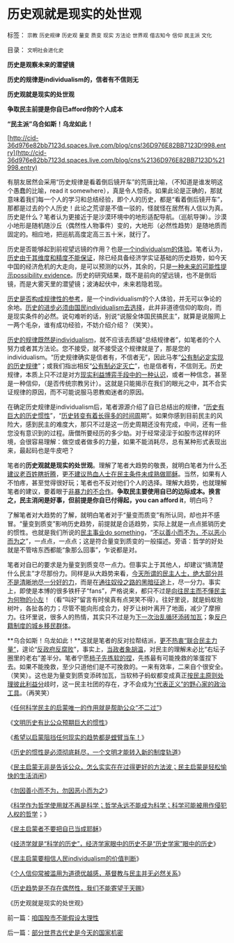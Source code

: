 # 历史观就是现实的处世观

标签： `宗教` `历史规律` `历史观` `量变` `质变` `现实` `方法论` `世界观` `借古知今` `信仰` `民主派` `文化` 

目录： `文明社会进化史`

**历史是观察未来的潜望镜**

**历史的规律是individualism的，信者有不信则无**

**历史观就是现实的处世观**

**争取民主前提是你自已afford你的个人成本**

**“民主派”乌合如斯！乌龙如此！**

[http://cid-36d976e82bb7123d.spaces.live.com/blog/cns!36D976E82BB7123D!998.entry](http://cid-36d976e82bb7123d.spaces.live.com/blog/cns%2136D976E82BB7123D%21998.entry)



有朋友居然会采用“历史规律是看着倒后镜开车”的荒唐比喻，（不知道是谁发明这个愚蠢的比喻，read it
somewhere），真是令人惊奇。如果此论是正确的，那就意味着我们每一个人的学习和总结经验，即个人的历史，都是“看着倒后镜开车”，那都是过去的个人历史！此论之荒谬是不值一驳的，怪就怪在居然有人信以为真。历史是什么？笔者认为更接近于是沙漠环境中的地形适配导航。（巡航导弹）。沙漠小地形是随机随沙丘（偶然性人物事件）变的，大地形（必然性趋势）是随地质而固定的。相应地，把巡航高度定高三五十米，就行了。

历史是否能够起到前视望远镜的作用？也是[一个individualsm的体验](../../../2009/4/4/期望，预期和选择性体验；有调查也没有发言权.md)。笔者认为，[历史由于其维度和精度不能保证](../../../2010/2/4/历史是个啥玩意？历史权威和资料可信吗？.md)，除已经具备经济学实证基础的历史趋势，如今天中国的经济危机的大走向，是可以预测的以外，其余的，只是[一种未来的可能性提示possibility
evidence](../../../2009/5/20/疑证与实证及汉议论文三要素论.md)。历史的研究结果，既不是前向的望远镜，也不是倒后镜，而是大雾天里的潜望镜；波涛起伏中，未来若隐若现。

[历史是否构成规律性的参考](../../../2010/2/4/历史学的三个专业层次.md)，是一个individualism的个人体验，并无可以争论的余地。[历史的进步必须由国民individualism去选择](../../../2009/7/7/温总理教导我们：老百姓要争取自已的利益.md)，此并非道德信仰的取向，而是现实条件的必然。说句难听的话，别说“说服全体国民搞民主”，就算是说服网上一两个毛杂，谁有成功经验，不妨介绍介绍？（笑笑）。

[历史的规律既然是individualism](../../../2010/3/7/Individualism（个体价值）不宜混同个人主义.md)，就不应该去质疑“总结规律者”，如笔者的个人努力或者其方法论。您不接受，就不接受这个规律就是了，那是您的individualism。“历史规律确实是信者有，不信者无”，因此马孝“[公有制必定实现的历史规律](../../../2009/9/14/历史蒙太奇的反垄断和社会主义公有制.md)”；或我们指出相反“[公有制必定灭亡](../../../2010/2/7/共产主义公有制集权的适用环境.md)”，也是信者有，不信则无。历史规律，本质上只不过是对方[现实利益博弈手段中的一种认识](../../../2009/1/29/平均主义、社会公平和效率，及社会利益博羿.md)，或者一种信念，甚至是一种信仰，（是否传统宗教另计）。这就是只能揭示在我们的眼光之中，其不合实证规律的原因，而不可能说服马恩教痴迷者的原因。

在确定历史规律是individualism后，笔者源源介绍了自已总结出的规律，“[历史有巨大的历史惯性](../../../2010/3/11/文明历史有比公众预期巨大的惯性.md)”，“[历史转变有着长得多的时间周](../../../2010/3/13/历史惯性耗尽文明才能“升级”.md)期”。如果你感到目前民主的风险大，感到民主的难度大，那只不过是这一历史周期还没有完成，中间，还有一些您没有意识到的过程。唐僧所要经历的多少劫。对于经常浸淫于如股市这样的环境，会很容易理解：做空或者做多的力量，如果不能消耗尽，总有某种形式表现出来，最起码也是牛皮吧？

笔者的**历史观就是现实的处世观**。理解了笔者大趋势的敬畏，就明白笔者为什么[不建议老百姓瞎折腾](../../../2009/2/9/黄宗羲定律“老百姓尽量别折腾”.md)，更[不建议热血人士在民主条件未成熟做耶稣](../../../2010/3/14/民主启蒙者不要把自已当成耶稣.md)。当然，如果有人不怕疼，甚至觉得很好玩；笔者也不反对他们个人的选择。理解大趋势，也就理解笔者的建议，要着眼于[非暴力的不合作](../../../2009/10/24/暴力的社会价值和非暴力的不合作，及圣雄甘地.md)。**争取民主要使用自已的边际成本。换言之，民主消闲是好事，但前提是你自已付得起，you
can afford it**，明白吗？

了解笔者对大趋势的了解，就明白笔者对于“量变而质变”有所认同，却也并不感冒。“量变到质变”影响历史趋势，前提就是合适趋势，实际上就是一点点抵销历史的惯性。也就是我们所说的[民主事业do
something](../../../2010/1/10/民主事业无非人人DO&nbsp;SOMETIHG.md)，“[不以善小而不为，不以恶小而为之](../../../2009/7/9/勿因善小而不为，勿因恶小而为之.md)”，一点点，一点点；这是符合量变到质变的一般描述。旁语：哲学的好处就是不管啥东西都能“象那么回事”，乍说都是对。

笔者对自已的要求是为量变到质变尽一点力。但事实上于其他人，却建议“搞清楚什么民主”才尽那份力。同样是从大趋势来看，[今天所谓的民主人士，绝大部分并不是清晰地尽一分好的力](../../../2010/3/6/为户籍制度正名，是民主启蒙的关键一环.md)，而是在[通往奴役之路的黑暗征途](http://blog.sina.com.cn/s/blog_5563a64d0100gvob.html)上，尽一分力。事实上，即使是本博的很多铁杆子“fans”，严格说来，都只不过是[向往民主而不懂民主为何物的小左](../../../2010/2/26/“反政府”是荒谬的.md)！（看“叫好”留言有时侯真有点哭笑不得）。往好里说，就是蚂蚁抬树叶，各扯各的力；尽管不能向形成合力，好歹让树叶离开了地面，减少了摩擦力。往坏里说，很多人的热情，其实只不过是为[下一次治乱循环添砖加瓦](../../../2010/3/3/为什么历史治乱循环总是不息更残暴？.md)；象[反户籍制度的城乡移民群体](../../../2010/3/6/向移民倾斜，居民如何实现“安居乐业”呢.md)。

**乌合如斯！乌龙如此！**这就是笔者的反对拉帮结派，[更不热衷“联合民主力量”](../../../2009/9/20/争取民主就不要搞毛式厚黑政治.md)，遑论“[反政府反腐败](../../../2010/2/25/痛恨腐败反腐败，皇帝不急太监急.md)”，事实上，[当政者象胡温](http://darthvad.blog.163.com/blog/static/53399470200973023758325/)，对民主的理解未必比“右坛子圈里的老右”差半分。笔者宁愿[柿子先拣软的捏](../../../2009/8/25/柿子宜拣软的捏.md)，先拣最有可能挽救的笨蛋捏下去。如果不能挽救，至少只道他们是不可挽救的。一来有效率，二来自个很安全。（笑笑）。这也是为量变到质变添砖加瓦，当软柿子蚂蚁都变成真正[按民主原则处理彼此利益分](../../../2009/11/11/正统，正义和主流，矛盾和冲突.md)歧时，这一民主社团的存在，才不会成为[“代表正义”的野心家的政治工具](http://darthvad.blog.sohu.com/132380956.html)。（再笑笑）

《[任何科学民主的启蒙唯一的作用就是帮助公众“不二过”](../../../2010/3/11/民主启蒙只是帮助公众“不二过”.md)》

《[文明历史有比公众预期巨大的惯性](../../../2010/3/11/文明历史有比公众预期巨大的惯性.md)》

《[希望以启蒙阻挡任何现实的趋势都是螳臂当车！](../../../2010/3/11/希望以启蒙阻挡任何现实的趋势都是螳臂当车！.md)》

《[历史的惯性是必须彻底耗尽，一个文明才能转入新的制度轨道](../../../2010/3/13/历史惯性耗尽文明才能“升级”.md)》

《[民主启蒙无非是告诉公众，怎么实实在在过得更好的方法波；民主启蒙是轻松愉快的生活消闲](../../../2010/3/13/民主启蒙是轻松愉快的生活消闲.md)》

《[勿因善小而不为，勿因恶小而为之](../../../2009/7/9/勿因善小而不为，勿因恶小而为之.md)》

《[科学作为哲学使用就不再是科学；哲学永远不能成为科学；科学可能被用作侵犯人权的哲学](../../../2010/3/13/科学作为哲学使用就不再是科学.md)；》

《[民主启蒙者不要把自已当成耶稣](../../../2010/3/14/民主启蒙者不要把自已当成耶稣.md)》

《[经济学就是“科学的历史”，经济学家眼中的历史不是“历史学家”眼中的历史](../../../2010/3/14/经济学就是“科学的历史”.md)》

《[民主启蒙要相信人民individualism的价值判断](../../../2010/3/14/民主启蒙要相信人民individualism的价值判断.md)》

《[个人信仰常被滥用为道德优越感，基督教与民主并无必然关系](../../../2010/3/16/基督教并非民主必要前提，也无必然关系.md)》

《[历史趋势是不存在偶然性，我们不能寄望于天赐](../../../2010/3/16/历史趋势是不存在偶然性.md)》

《历史观就是现实的处世观》



前一篇：[咱国股市不能假设太理性](../../../2010/3/16/咱国股市不能假设太理性.md)

后一篇：[部分世界古代史是今天的国家机密](../../../2010/3/16/部分世界古代史是今天的国家机密.md)
